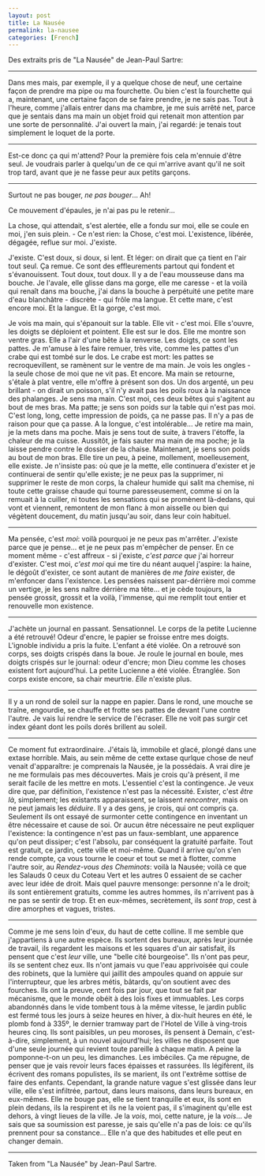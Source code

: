 ```yaml
---
layout: post
title: La Nausée
permalink: la-nausee
categories: [French]
---
```


Des extraits pris de "La Nausée" de Jean-Paul Sartre:

---

Dans mes mais, par exemple, il y a quelque chose de neuf, une certaine
façon de prendre ma pipe ou ma fourchette. Ou bien c'est la fourchette
qui a, maintenant, une certaine façon de se faire prendre, je ne sais
pas. Tout à l'heure, comme j'allais entrer dans ma chambre, je me suis
arrêté net, parce que je sentais dans ma main un objet froid qui
retenait mon attention par une sorte de personnalité. J'ai ouvert la
main, j'ai regardé: je tenais tout simplement le loquet de la porte.

----

Est-ce donc ça qui m'attend? Pour la première fois cela m'ennuie d'être
seul. Je voudrais parler à quelqu'un de ce qui m'arrive avant qu'il ne
soit trop tard, avant que je ne fasse peur aux petits garçons.

---

Surtout ne pas bouger, _ne pas bouger_... Ah!

Ce mouvement d'épaules, je n'ai pas pu le retenir...

La chose, qui attendait, s'est alertée, elle a fondu sur moi, elle se
coule en moi, j'en suis plein. - Ce n'est rien: la Chose, c'est moi.
L'existence, libérée, dégagée, reflue sur moi. J'existe.

J'existe. C'est doux, si doux, si lent. Et léger: on dirait que ça tient
en l'air tout seul. Ça remue. Ce sont des effleurements partout qui
fondent et s'évanouissent. Tout doux, tout doux. Il y a de l'eau
mousseuse dans ma bouche. Je l'avale, elle glisse dans ma gorge, elle me
caresse - et la voilà qui renaît dans ma bouche, j'ai dans la bouche à
perpétuité une petite mare d'eau blanchâtre - discrète - qui frôle ma
langue. Et cette mare, c'est encore moi. Et la langue. Et la gorge,
c'est moi.

Je vois ma main, qui s'épanouit sur la table. Elle vit - c'est moi. Elle
s'ouvre, les doigts se déploient et pointent. Elle est sur le dos. Elle
me montre son ventre gras. Elle a l'air d'une bête à la renverse. Les
doigts, ce sont les pattes. Je m'amuse à les faire remuer, très vite,
comme les pattes d'un crabe qui est tombé sur le dos. Le crabe est mort:
les pattes se recroquevillent, se ramènent sur le ventre de ma main. Je
vois les ongles - la seule chose de moi que ne vit pas. Et encore. Ma
main se retourne, s'étale à plat ventre, elle m'offre à présent son dos.
Un dos argenté, un peu brillant - on dirait un poisson, s'il n'y avait
pas les poils roux à la naissance des phalanges. Je sens ma main. C'est
moi, ces deux bêtes qui s'agitent au bout de mes bras. Ma patte; je sens
son poids sur la table qui n'est pas moi. C'est long, long, cette
impression de poids, ça ne passe pas. Il n'y a pas de raison pour que ça
passe. A la longue, c'est intolérable... Je retire ma main, je la mets
dans ma poche. Mais je sens tout de suite, à travers l'étoffe, la
chaleur de ma cuisse. Aussitôt, je fais sauter ma main de ma poche; je
la laisse pendre contre le dossier de la chaise. Maintenant, je sens
son poids au bout de mon bras. Elle tire un peu, à peine, mollement,
moelleusement, elle existe. Je n'insiste pas: où que je la mette, elle
continuera d'exister et je continuerai de sentir qu'elle existe; je ne
peux pas la supprimer, ni supprimer le reste de mon corps, la chaleur
humide qui salit ma chemise, ni toute cette graisse chaude qui tourne
paresseusement, comme si on la remuait à la cuiller, ni toutes les
sensations qui se promènent là-dedans, qui vont et viennent, remontent
de mon flanc à mon aisselle ou bien qui végètent doucement, du matin
jusqu'au soir, dans leur coin habituel.

---

Ma pensée, c'est _moi_: voilà pourquoi je ne peux pas m'arrêter.
J'existe parce que je pense... et je ne peux pas m'empêcher de penser.
En ce moment même - c'est affreux - si j'existe, _c'est parce que_ j'ai
horreur d'exister. C'est moi, _c'est moi_ qui me tire du néant auquel
j'aspire: la haine, le dégoût d'exister, ce sont autant de manières de
_me faire_ exister, de m'enfoncer dans l'existence. Les pensées naissent
par-dérrière moi comme un vertige, je les sens naître dérrière ma
tête... et je cède toujours, la pensée grossit, grossit et la voilà,
l'immense, qui me remplit tout entier et renouvelle mon existence.

---

J'achète un journal en passant. Sensationnel. Le corps de la petite
Lucienne a été retrouvé! Odeur d'encre, le papier se froisse entre mes
doigts. L'ignoble individu a pris la fuite. L'enfant a été violée. On a
retrouvé son corps, ses doigts crispés dans la boue. Je roule le journal
en boule, mes doigts crispés sur le journal: odeur d'encre; mon Dieu
comme les choses existent fort aujourd'hui. La petite Lucienne a été
violée. Étranglée. Son corps existe encore, sa chair meurtrie. _Elle_
n'existe plus.

---

Il y a un rond de soleil sur la nappe en papier. Dans le rond, une
mouche se traîne, engourdie, se chauffe et frotte ses pattes de devant
l'une contre l'autre. Je vais lui rendre le service de l'écraser. Elle
ne voit pas surgir cet index géant dont les poils dorés brillent au
soleil.

---

Ce moment fut extraordinaire. J'étais là, immobile et glacé, plongé dans
une extase horrible. Mais, au sein même de cette extase qurlque chose de
neuf venait d'apparaître: je comprenais la Nausée, je la possédais. A
vrai dire je ne me formulais pas mes découvertes. Mais je crois qu'à
présent, il me serait facile de les mettre en mots. L'essentiel c'est la
contingence. Je veux dire que, par définition, l'existence n'est pas la
nécessité. Exister, c'est _être là_, simplement; les existants
apparaissent, se laissent _rencontrer_, mais on ne peut jamais les
_déduire_. Il y a des gens, je crois, qui ont compris ça. Seulement ils
ont essayé de surmonter cette contingence en inventant un être
nécessaire et cause de soi. Or aucun être nécessaire ne peut expliquer
l'existence: la contingence n'est pas un faux-semblant, une apparence
qu'on peut dissiper; c'est l'absolu, par conséquent la gratuité
parfaite. Tout est gratuit, ce jardin, cette ville et moi-même. Quand il
arrive qu'on s'en rende compte, ça vous tourne le coeur et tout se met à
flotter, comme l'autre soir, au _Rendez-vous des Cheminots_: voilà la
Nausée; voilà ce que les Salauds 0 ceux du Coteau Vert et les autres 0
essaient de se cacher avec leur idée de droit. Mais quel pauvre
mensonge: personne n'a le droit; ils sont entièrement gratuits, comme
les autres hommes, ils n'arrivent pas à ne pas se sentir de trop. Et en
eux-mêmes, secrètement, ils _sont trop_, cest à dire amorphes et vagues,
tristes.

---

Comme je me sens loin d'eux, du haut de cette colline. Il me semble que
j'appartiens à une autre espèce. Ils sortent des bureaux, après leur
journée de travail, ils regardent les maisons et les squares d'un air
satisfait, ils pensent que c'est _leur_ ville, une "belle cité
bourgeoise". Ils n'ont pas peur, ils se sentent chez eux. Ils n'ont
jamais vu que l'eau apprivoisée qui coule des robinets, que la lumière
qui jaillit des ampoules quand on appuie sur l'interrupteur, que les
arbres métis, bâtards, qu'on soutient avec des fourches. Ils ont la
preuve, cent fois par jour, que tout se fait par mécanisme, que le monde
obéit à des lois fixes et immuables. Les corps abandonnés dans le vide
tombent tous à la même vitesse, le jardin public est fermé tous les
jours à seize heures en hiver, à dix-huit heures en été, le plomb fond à
335º, le dernier tramway part de l'Hotel de Ville à ving-trois heures
cinq. Ils sont paisibles, un peu moroses, ils pensent à Demain,
c'est-à-dire, simplement, à un nouvel aujourd'hui; les villes ne
disposent que d'une seule journée qui revient toute pareille à chaque
matin. A peine la pomponne-t-on un peu, les dimanches. Les imbéciles. Ça
me répugne, de penser que je vais revoir leurs faces épaisses et
rassurées. Ils légifèrent, ils écrivent des romans populistes, ils se
marient, ils ont l'extrême sottise de faire des enfants. Cependant, la
grande nature vague s'est glissée dans leur ville, elle s'est infiltrée,
partout, dans leurs maisons, dans leurs bureaux, en eux-mêmes. Elle ne
bouge pas, elle se tient tranquille et eux, ils sont en plein dedans,
ils la respirent et ils ne la voient pas, il s'imaginent qu'elle est
dehors, à vingt lieues de la ville. Je la _vois_, moi, cette nature, je
la _vois_... Je sais que sa soumission est paresse, je sais qu'elle n'a
pas de lois: ce qu'ils prennent pour sa constance... Elle n'a que des
habitudes et elle peut en changer demain.


---

Taken from "La Nausée" by Jean-Paul Sartre.
